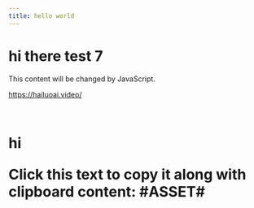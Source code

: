 ```yaml
---
title: hello world
---
```



# hi there test 7

<div id="myDiv">This content will be changed by JavaScript.</div>


<https://hailuoai.video/>

<br>
<https://app.sketchup.com/app?hl=en>
<h1>hi</>
<br>
   <p onclick="copyWithClipboard(this)">Click this text to copy it along with clipboard content: #ASSET#</p>
   